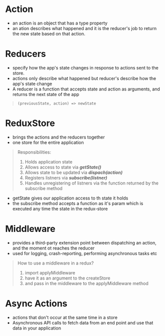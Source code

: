 # Action
- an action is an object that has a type property
- an ation describes what happened and it is the reducer's job to return the new state based on that action.

# Reducers 
- specify how the app's state changes in response to actions sent to the store. 
- actions only describe what happened but reducer's describe how the app's state change
- A reducer is a function that accepts state and action as arguments, and returns the next state of the app
> `(previousState, action) => newState`

# ReduxStore 
- brings the actions and the reducers together
- one store for the entire application
> Responsibilities:
> 1. Holds application state
> 2. Allows access to state via **_getState()_**
> 3. Allows state to be updated via **_dispach(action)_**
> 4. Registers listners via **_subscribe(listner)_**
> 5. Handles unregistering of listners via the function returned by the subscribe method


- getState gives our application access to th state it holds
- the subscribe method accepts a function as it's param which is executed any time the state in the redux-store


# Middleware
- provides a third-party extension point between dispatching an action, and the moment ot reaches the reducer
- used for logging, crash-reporting, performing asynchronous tasks etc
> How to use a middleware in a redux?
> 1. import applyMiddleware
> 2. have it as an argument to the createStore 
> 3. and pass in the middleware to the applyMiddleware method


# Async Actions
- actions that don't occur at the same time in a store
- Asynchronous API calls to fetch data from an end point and use that data in your application
